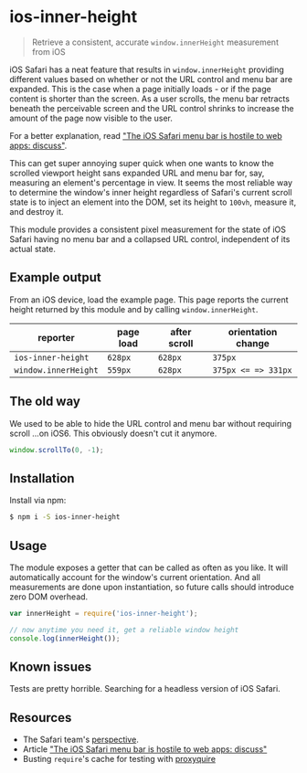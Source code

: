 # ios-inner-height
> Retrieve a consistent, accurate `window.innerHeight` measurement from iOS

iOS Safari has a neat feature that results in `window.innerHeight` providing different values based on whether or not the URL control and menu bar are expanded.
This is the case when a page initially loads - or if the page content is shorter than the screen.
As a user scrolls, the menu bar retracts beneath the perceivable screen and the URL control shrinks to increase the amount of the page now visible to the user.

For a better explanation, read ["The iOS Safari menu bar is hostile to web apps: discuss"](https://benfrain.com/the-ios-safari-menu-bar-is-hostile-to-web-apps-discuss/).

This can get super annoying super quick when one wants to know the scrolled viewport height sans expanded URL and menu bar for, say, measuring an element's percentage in view.
It seems the most reliable way to determine the window's inner height regardless of Safari's current scroll state is to inject an element into the DOM, set its height to `100vh`, measure it, and destroy it.

This module provides a consistent pixel measurement for the state of iOS Safari having no menu bar and a collapsed URL control, independent of its actual state.


## Example output
From an iOS device, load the example page.
This page reports the current height returned by this module and by calling `window.innerHeight`.

| reporter             | page load   | after scroll | orientation change   |
|----------------------|-------------|--------------|----------------------|
| `ios-inner-height`   | `628px`     | `628px`      | `375px`              |
| `window.innerHeight` | `559px`     | `628px`      | `375px <= => 331px`  |


## The old way
We used to be able to hide the URL control and menu bar without requiring scroll ...on iOS6.
This obviously doesn't cut it anymore.

```js
window.scrollTo(0, -1);
```


## Installation
Install via npm:

```sh
$ npm i -S ios-inner-height
```


## Usage
The module exposes a getter that can be called as often as you like.
It will automatically account for the window's current orientation.
And all measurements are done upon instantiation, so future calls should introduce zero DOM overhead.

```javascript
var innerHeight = require('ios-inner-height');

// now anytime you need it, get a reliable window height
console.log(innerHeight());
```


## Known issues
Tests are pretty horrible.
Searching for a headless version of iOS Safari.


## Resources
- The Safari team's [perspective](https://bugs.webkit.org/show_bug.cgi?id=141832).
- Article ["The iOS Safari menu bar is hostile to web apps: discuss"](https://benfrain.com/the-ios-safari-menu-bar-is-hostile-to-web-apps-discuss/)
- Busting `require`'s cache for testing with [proxyquire](https://github.com/thlorenz/proxyquire)
